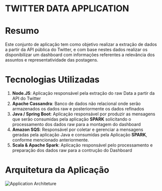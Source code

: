# TWITTER DATA APPLICATION

# Resumo
Este conjunto de aplicação tem como objetivo realizar a extração de dados a partir da API pública do Twitter, e com base nestes dados realizar os disponibilizar um dashboard com  informações referentes a relevância dos assuntos e representatividade das postagens.

# Tecnologias Utilizadas

 1. **Node.JS**: Aplicação responsável pela extração do raw Data a partir da API do Twitter
 2. **Apache Cassandra**: Banco de dados não relacional onde serão armazenados os dados raw e posteriormente os dados refinados
 3. **Java / Spring Boot**: Aplicação responsável por produzir as mensagens que serão consumidas pela aplicação **SPARK** solicitando o processamento dos dados raw para a montagem do dashboard
 4. **Amazon SQS**: Responsável por coletar e gerenciar a mensagens geradas pela aplicação Java e consumidas pela Aplicação **SPARK**, conforme mencionado anteriormente.
 5. **Scala & Apache Spark**: Aplicação responsável pelo processamento e preparação dos dados raw para a contrução do Dashboard

# Arquitetura da Aplicação

![Application Architeture](https://raw.githubusercontent.com/jeduardodomingos/big-data-study-case/master/architeture/main-structure.png)
